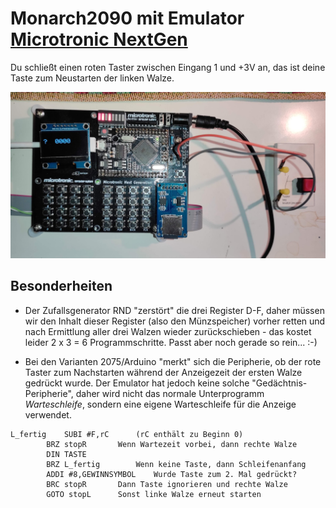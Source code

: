 # Monarch2090 mit Emulator [Microtronic NextGen](https://github.com/lambdamikel/Busch-2090/tree/master/microtronic-nextgen-sh1106-spi)

Du schließt einen roten Taster zwischen Eingang 1 und +3V an, das ist deine Taste zum Neustarten der linken Walze.

![Schaltplan](/pics/MonarchEmulator.jpg)

## Besonderheiten

- Der Zufallsgenerator RND "zerstört" die drei Register D-F, daher müssen wir den Inhalt dieser Register (also den Münzspeicher) vorher retten und nach Ermittlung aller drei Walzen wieder zurückschieben - das kostet leider 2 x 3 = 6 Programmschritte. Passt aber noch gerade so rein... :-)

- Bei den Varianten 2075/Arduino "merkt" sich die Peripherie, ob der rote Taster zum Nachstarten während der Anzeigezeit der ersten Walze gedrückt wurde. Der Emulator hat jedoch keine solche "Gedächtnis-Peripherie", daher wird nicht das normale Unterprogramm _Warteschleife_, sondern eine eigene Warteschleife für die Anzeige verwendet.
```
L_fertig	SUBI #F,rC		(rC enthält zu Beginn 0)
		BRZ stopR		Wenn Wartezeit vorbei, dann rechte Walze      
		DIN TASTE
		BRZ L_fertig		Wenn keine Taste, dann Schleifenanfang
		ADDI #8,GEWINNSYMBOL	Wurde Taste zum 2. Mal gedrückt?
		BRC stopR		Dann Taste ignorieren und rechte Walze 
		GOTO stopL		Sonst linke Walze erneut starten
```
